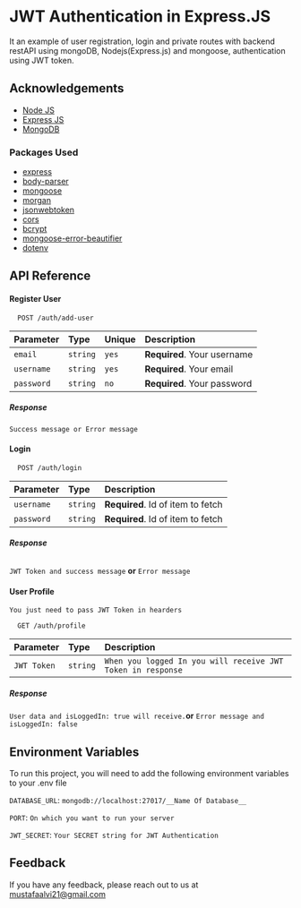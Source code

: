 
# JWT Authentication in Express.JS

It an example of user registration, login and private routes with backend restAPI using mongoDB, Nodejs(Express.js) and mongoose, authentication using JWT token.


## Acknowledgements

 - [Node JS](https://nodejs.org/en//)
 - [Express JS](https://expressjs.com/)
 - [MongoDB](https://www.mongodb.com/)

### Packages Used
 - [express](https://www.npmjs.com/package/express)
 - [body-parser](https://www.npmjs.com/package/body-parser)
 - [mongoose](https://www.npmjs.com/package/mongoose)
 - [morgan](https://www.npmjs.com/package/morgan)
 - [jsonwebtoken](https://www.npmjs.com/package/jsonwebtoken)
 - [cors](https://www.npmjs.com/package/cors)
 - [bcrypt](https://www.npmjs.com/package/bcrypt)
 - [mongoose-error-beautifier](https://www.npmjs.com/package/mongoose-error-beautifier)
 - [dotenv](https://www.npmjs.com/package/dotenv)


## API Reference

#### Register User

```http
  POST /auth/add-user
```

| Parameter  | Type     | Unique | Description                 |
| :--------  | :------- | :----- | :-------------------------- |
| `email`    | `string` | `yes`  | **Required**. Your username |
| `username` | `string` | `yes`  | **Required**. Your email    |
| `password` | `string` | `no`   | **Required**. Your password |

##### ***Response***
`Success message or Error message`


#### Login

```http
  POST /auth/login
```

| Parameter   | Type     | Description                       |
| :--------   | :------- | :-------------------------------- |
| `username`  | `string` | **Required**. Id of item to fetch |
| `password`  | `string` | **Required**. Id of item to fetch |

###### ***Response***
`JWT Token and success message` **or** `Error message`


#### User Profile
`You just need to pass JWT Token in hearders`

```http
  GET /auth/profile
```

| Parameter   | Type     | Description                       |
| :--------   | :------- | :-------------------------------- |
| `JWT Token` | `string` |  `When you logged In you will receive JWT Token in response` |

##### ***Response***
`User data and isLoggedIn: true will receive.`**or** `Error message and isLoggedIn: false`

## Environment Variables

To run this project, you will need to add the following environment variables to your .env file

`DATABASE_URL`: `mongodb://localhost:27017/__Name Of Database__`

`PORT`: `On which you want to run your server`

`JWT_SECRET`: `Your SECRET string for JWT Authentication`
## Feedback

If you have any feedback, please reach out to us at mustafaalvi21@gmail.com

